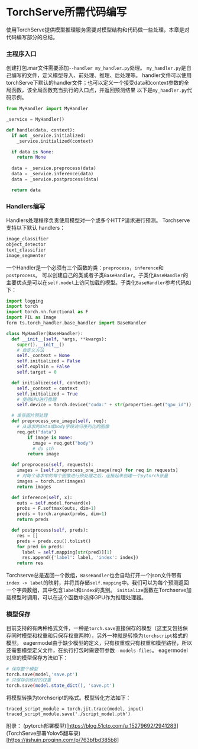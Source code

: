 # TorchServe所需代码编写
使用TorchServe提供模型推理服务需要对模型结构和代码做一些处理，本章是对代码编写部分的总结。

### 主程序入口
创建打包.mar文件需要添加`--handler my_handler.py`处理。
`my_handler.py`是自己编写的文件，定义模型导入、前处理、推理、后处理等。
handler文件可以使用torchServe下默认的handler文件；也可以定义一个接受data和context参数的全局函数，该全局函数充当执行的入口点，并返回预测结果
以下是`my_handler.py`代码示例。
```python
from MyHandler import MyHandler

_service = MyHandler()

def handle(data, context):
  if not _service.initialized:
    _service.initialized(context)

  if data is None:
    return None
  
  data = _service.preprocess(data)
  data = _service.inference(data)
  data = _service.postprocess(data)

  return data
```

### Handlers编写
Handlers处理程序负责使用模型对一个或多个HTTP请求进行预测。
Torchserve支持以下默认 handlers：
```txt
image_classifier
object_detector
text_classifier
image_segmenter
```

一个Handler是一个必须有三个函数的类：`preprocess`，`inference`和`postprocess`。
可以创建自己的类或者子类`BaseHandler`。子类化`BaseHandler`的主要优点是可以在`self.model`上访问加载的模型。子类化`BaseHandler`参考代码如下：
```python
import logging
import torch
import torch.nn.functional as F
import PIL as Image
form ts.torch_handler.base_handler import BaseHandler

class MyHandler(BaseHandler):
  def __init__(self, *args, **kwargs):
    super().__init__()
    # 自定义方法 
    self._context = None
    self.initialized = False
    self.explain = False
    self.target = 0

  def initialize(self, context):
    self._context = context
    self.initialized = True
    # 使用GPU进行推理
    self.device = torch.device("cuda:" + str(properties.get("gpu_id")) if torch.cuda.is_available() else "cpu")

  # 单张图片预处理
  def preprocess_one_image(self, req):
    # 从请求的data或body字段访问序列化的图像
    req.get("data")
        if image is None:
          image = req.get("body")
          # do sth
        return image   

  def preprocess(self, requests):
    images = [self.preprocess_one_image(req) for req in requests]
    # 对每个请求中的每个图像进行预处理之后，连接起来创建一个pytorch张量
    images = torch.cat(images)
    return images

  def inference(self, x):
    outs = self.model.forward(x)
    probs = F.softmax(outs, dim=1)
    preds = torch.argmax(probs, dim=1)
    return preds

  def postprocess(self, preds):
    res = []
    preds = preds.cpu().tolist()
    for pred in preds:
      label = self.mapping[str(pred)][1]
      res.append({'label': label, 'index': index})
    return res
```
Torchserve总是返回一个数组，`BaseHandler`也会自动打开一个json文件带有`index -> label`的映射，并将其存储`self.mapping`中。我们可以为每个预测返回一个字典数组，其中包含`label`和`index`的类别。
`initialize`函数在Torchserve加载模型时调用，可以在这个函数中选择GPU作为推理处理器。


### 模型保存
目前支持的有两种格式文件，一种是`torch.save`直接保存的模型（这里又包括保存同时模型和权重和只保存权重两种），另外一种就是转换为`torchscript`格式的模型。
eagermodel由于缺少模型的定义，只有权重或只有权重和模型路径，所以还需要模型定义文件，在执行打包时需要带参数`--models-files`。
eagermodel对应的模型保存方法如下：
```bash
# 保存整个模型
torch.save(model,'save.pt')
# 只保存训练好的权重
torch.save(model.state_dict(), 'save.pt')
```
将模型转换为torchscript的格式。模型转化方法如下：
```pytorch
traced_script_module = torch.jit.trace(model, input)
traced_script_module.save('./script_model.pth')
```

附录：
(pytorch部署模型)[https://blog.51cto.com/u_15279692/2941283]
(TorchServe部署Yolov5翻车录)[https://jishuin.proginn.com/p/763bfbd385b8]

